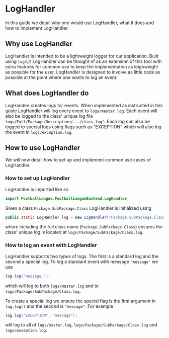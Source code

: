 # LogHandler

In this guide we detail why one would use LogHandler, what it does and how to implement LogHandler.

## Why use LogHandler

LogHandler is intended to be a lightweight logger for our application. Built using `log4j2` LogHandler can be thought of as an extension of this tool with extra features for common use to keep the implementation as leighweight as possible for the user. LogHandler is designed to involve as little code as possible at the point where one wants to log an event.

## What does LogHandler do

LogHandler creates logs for events. When implemented as instructed in this guide LogHandler will log every event to `logs/master.log`. Each event will also be logged to the class' unique log file `logs/Full/Package/Description/.../class.log"`. Each log can also be logged to special logs using flags such as "EXCEPTION" which will also log the event in `logs/exception.log`.

## How to use LogHandler

We will now detail how to set up and implement common use cases of LogHandler.

### How to set up LogHandler

LogHandler is imported like so

```java
import FootballLeague.FootballLeagueBackend.LogHandler;
```

Given a class `Package.SubPackage.Class` LogHandler is initialized using

```java
public static LogHandler log = new LogHandler("Package.SubPackage.Class");
```

where including the full class name (`Package.SubPackage.Class`) ensures the class' unique log is located at `logs/Package/SubPackage/Class.log`.

### How to log an event with LogHandler

LogHandler supports two types of logs. The first is a standard log and the second a special log. To log a standard event with message `"message"` we use

```java
log.log("message.");
```
 which will log to both `logs/master.log` and to `logs/Package/SubPackage/Class.log`.
 
 To create a special log we ensure the special flag is the first argument in `log.log()` and the second is `"message"`. For example
 
 ```java
 log.log("EXCEPTION", "message");
 ```
 will log to all of `logs/master.log`, `logs/Package/SubPackage/Class.log` and `logs/exception.log`.
 
 
 
 
 
 
 
 
 
 
 
 
 
 
 
 
 
 
 
 
 
 
 
 
 
 
